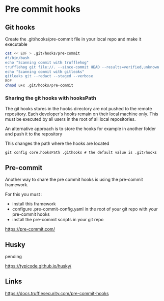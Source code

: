 # Pre commit hooks

## Git hooks

Create the .git/hooks/pre-commit file in your local repo and make it executable

```bash
cat << EOF > .git/hooks/pre-commit
#!/bin/bash
echo "Scanning commit with trufflehog"
trufflehog git file://. --since-commit HEAD --results=verified,unknown --fail
echo "Scanning commit with gitleaks"
gitleaks git --redact --staged --verbose
EOF
chmod u+x .git/hooks/pre-commit
```

### Sharing the git hooks with hooksPath

The git hooks stores in the hooks directory are not pushed to the remote repository. Each developer's hooks remain on their local machine only.
This must be executed by all users in the root of all local repositories.

An alternative approach is to store the hooks for example in another folder and push it to the repository

This changes the path where the hooks are located

```shell
git config core.hooksPath .githooks # the default value is .git/hooks
```

## Pre-commit

Another way to share the pre commit hooks is using the pre-commit framework.

For this you must :

- install this framework
- configure .pre-commit-config.yaml in the root of your git repo with your pre-commit hooks
- install the pre-commit scripts in your git repo

<https://pre-commit.com/>

## Husky

pending

<https://typicode.github.io/husky/>

## Links

<https://docs.trufflesecurity.com/pre-commit-hooks>
